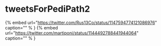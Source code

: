 # tweetsForPediPath2

{% embed url="https://twitter.com/Rus13Co/status/1147594774121086976"  caption="" % }
{% embed url="https://twitter.com/martiponi/status/1144492788441944064"  caption="" % }
